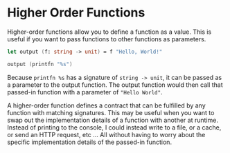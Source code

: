 # Higher Order Functions

Higher-order functions allow you to define a function as a value.
This is useful if you want to pass functions to other functions as parameters.

```fsharp
let output (f: string -> unit) = f "Hello, World!"

output (printfn "%s")
```

Because `printfn %s` has a signature of `string -> unit`, it can be passed as a parameter to the output function.
The output function would then call that passed-in function with a parameter of `"Hello World"`.

A higher-order function defines a contract that can be fulfilled by any function with matching signatures.
This may be useful when you want to swap out the implementation details of a function with another at runtime.
Instead of printing to the console, I could instead write to a file, or a cache, or send an HTTP request, etc ... 
All without having to worry about the specific implementation details of the passed-in function.